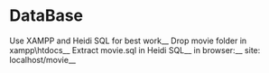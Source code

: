 # DataBase
Use XAMPP and Heidi SQL for best work__
Drop movie folder in xampp\htdocs__
Extract movie.sql in Heidi SQL__
in browser:__
  site: localhost/movie__  
